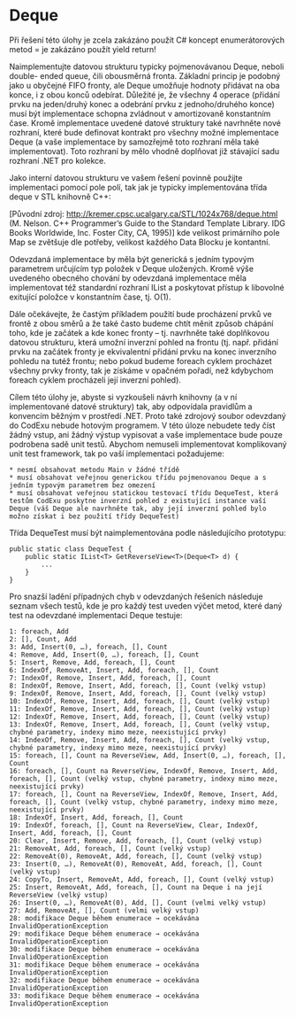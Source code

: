 # Deque
Při řešení této úlohy je zcela zakázáno použít C# koncept enumerátorových metod = je zakázáno použít yield return!

Naimplementujte datovou strukturu typicky pojmenovávanou Deque, neboli double- ended queue, čili obousměrná fronta. Základní princip je podobný jako u obyčejné FIFO fronty, ale Deque umožňuje hodnoty přidávat na oba konce, i z obou konců odebírat. Důležité je, že všechny 4 operace (přidání prvku na jeden/druhý konec a odebrání prvku z jednoho/druhého konce) musí být implementace schopna zvládnout v amortizovaně konstantním čase. Kromě implementace uvedené datové struktury také navrhněte nové rozhraní, které bude definovat kontrakt pro všechny možné implementace Deque (a vaše implementace by samozřejmě toto rozhraní měla také implementovat). Toto rozhraní by mělo vhodně doplňovat již stávající sadu rozhraní .NET pro kolekce.

Jako interní datovou strukturu ve vašem řešení povinně použijte implementaci pomocí pole polí, tak jak je typicky implementována třída deque v STL knihovně C++:

[Původní zdroj: http://kremer.cpsc.ucalgary.ca/STL/1024x768/deque.html (M. Nelson. C++ Programmer’s Guide to the Standard Template Library. IDG Books Worldwide, Inc. Foster City, CA, 1995)]
kde velikost primárního pole Map se zvětšuje dle potřeby, velikost každého Data Blocku je kontantní.

Odevzdaná implementace by měla být generická s jedním typovým parametrem určujícím typ položek v Deque uložených. Kromě výše uvedeného obecného chování by odevzdaná implementace měla implementovat též standardní rozhraní IList<T> a poskytovat přístup k libovolné exitující položce v konstantním čase, tj. O(1).

Dále očekávejte, že častým příkladem použití bude procházení prvků ve frontě z obou směrů a že také často budeme chtít měnit způsob chápání toho, kde je začátek a kde konec fronty – tj. navrhněte také doplňkovou datovou strukturu, která umožní inverzní pohled na frontu (tj. např. přidání prvku na začátek fronty je ekvivalentní přidání prvku na konec inverzního pohledu na tutéž frontu; nebo pokud budeme foreach cyklem procházet všechny prvky fronty, tak je získáme v opačném pořadí, než kdybychom foreach cyklem procházeli její inverzní pohled).

Cílem této úlohy je, abyste si vyzkoušeli návrh knihovny (a v ní implementované datové struktury) tak, aby odpovídala pravidlům a konvencím běžným v prostředí .NET. Proto také zdrojový soubor odevzdaný do CodExu nebude hotovým programem. V této úloze nebudete tedy číst žádný vstup, ani žádný výstup vypisovat a vaše implementace bude pouze podrobena sadě unit testů. Abychom nemuseli implementovat komplikovaný unit test framework, tak po vaší implementaci požadujeme:

    * nesmí obsahovat metodu Main v žádné třídě
    * musí obsahovat veřejnou generickou třídu pojmenovanou Deque a s jedním typovým parametrem bez omezení
    * musí obsahovat veřejnou statickou testovací třídu DequeTest, která testům CodExu poskytne inverzní pohled z existující instance vaší Deque (váš Deque ale navrhněte tak, aby její inverzní pohled bylo možno získat i bez použití třídy DequeTest)

Třída DequeTest musí být naimplementována podle následujícího prototypu:
```
public static class DequeTest {
	public static IList<T> GetReverseView<T>(Deque<T> d) {
		...
	}
}
```
Pro snazší ladění případných chyb v odevzdaných řešeních následuje seznam všech testů, kde je pro každý test uveden výčet metod, které daný test na odevzdané implementaci Deque testuje:
```
1: foreach, Add
2: [], Count, Add
3: Add, Insert(0, …), foreach, [], Count
4: Remove, Add, Insert(0, …), foreach, [], Count
5: Insert, Remove, Add, foreach, [], Count
6: IndexOf, RemoveAt, Insert, Add, foreach, [], Count
7: IndexOf, Remove, Insert, Add, foreach, [], Count
8: IndexOf, Remove, Insert, Add, foreach, [], Count (velký vstup)
9: IndexOf, Remove, Insert, Add, foreach, [], Count (velký vstup)
10: IndexOf, Remove, Insert, Add, foreach, [], Count (velký vstup)
11: IndexOf, Remove, Insert, Add, foreach, [], Count (velký vstup)
12: IndexOf, Remove, Insert, Add, foreach, [], Count (velký vstup)
13: IndexOf, Remove, Insert, Add, foreach, [], Count (velký vstup, chybné parametry, indexy mimo meze, neexistující prvky)
14: IndexOf, Remove, Insert, Add, foreach, [], Count (velký vstup, chybné parametry, indexy mimo meze, neexistující prvky)
15: foreach, [], Count na ReverseView, Add, Insert(0, …), foreach, [], Count
16: foreach, [], Count na ReverseView, IndexOf, Remove, Insert, Add, foreach, [], Count (velký vstup, chybné parametry, indexy mimo meze, neexistující prvky)
17: foreach, [], Count na ReverseView, IndexOf, Remove, Insert, Add, foreach, [], Count (velký vstup, chybné parametry, indexy mimo meze, neexistující prvky)
18: IndexOf, Insert, Add, foreach, [], Count
19: IndexOf, foreach, [], Count na ReverseView, Clear, IndexOf, Insert, Add, foreach, [], Count
20: Clear, Insert, Remove, Add, foreach, [], Count (velký vstup)
21: RemoveAt, Add, foreach, [], Count (velký vstup)
22: RemoveAt(0), RemoveAt, Add, foreach, [], Count (velký vstup)
23: Insert(0, …), RemoveAt(0), RemoveAt, Add, foreach, [], Count (velký vstup)
24: CopyTo, Insert, RemoveAt, Add, foreach, [], Count (velký vstup)
25: Insert, RemoveAt, Add, foreach, [], Count na Deque i na její ReverseView (velký vstup)
26: Insert(0, …), RemoveAt(0), Add, [], Count (velmi velký vstup)
27: Add, RemoveAt, [], Count (velmi velký vstup)
28: modifikace Deque během enumerace → ocekávána InvalidOperationException
29: modifikace Deque během enumerace → ocekávána InvalidOperationException
30: modifikace Deque během enumerace → ocekávána InvalidOperationException
31: modifikace Deque během enumerace → ocekávána InvalidOperationException
32: modifikace Deque během enumerace → ocekávána InvalidOperationException
33: modifikace Deque během enumerace → ocekávána InvalidOperationException
```
